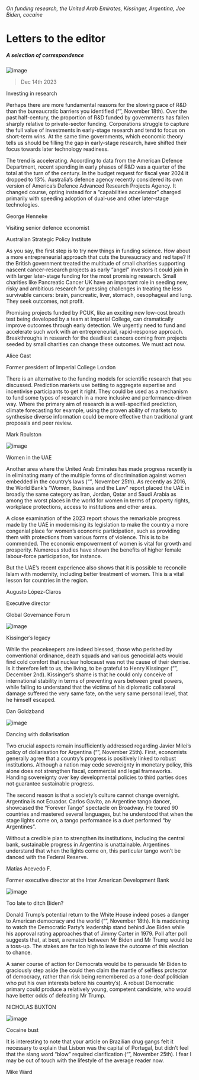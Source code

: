 ###### On funding research, the United Arab Emirates, Kissinger, Argentina, Joe Biden, cocaine
# Letters to the editor 
##### A selection of correspondence 
![image](images/20231118_STD001.jpg) 
> Dec 14th 2023 

Investing in research
Perhaps there are more fundamental reasons for the slowing pace of R&amp;D than the bureaucratic barriers you identified (“”, November 18th). Over the past half-century, the proportion of R&amp;D funded by governments has fallen sharply relative to private-sector funding. Corporations struggle to capture the full value of investments in early-stage research and tend to focus on short-term wins. At the same time governments, which economic theory tells us should be filling the gap in early-stage research, have shifted their focus towards later technology readiness.
The trend is accelerating. According to data from the American Defence Department, recent spending in early phases of R&amp;D was a quarter of the total at the turn of the century. In the budget request for fiscal year 2024 it dropped to 13%. Australia’s defence agency recently considered its own version of America’s Defence Advanced Research Projects Agency. It changed course, opting instead for a “capabilities accelerator” charged primarily with speeding adoption of dual-use and other later-stage technologies. 
George Henneke
Visiting senior defence economist 
Australian Strategic Policy Institute 

As you say, the first step is to try new things in funding science. How about a more entrepreneurial approach that cuts the bureaucracy and red tape? If the British government treated the multitude of small charities supporting nascent cancer-research projects as early “angel” investors it could join in with larger later-stage funding for the most promising research. Small charities like Pancreatic Cancer UK have an important role in seeding new, risky and ambitious research for pressing challenges in treating the less survivable cancers: brain, pancreatic, liver, stomach, oesophageal and lung. They seek outcomes, not profit.
Promising projects funded by PCUK, like an exciting new low-cost breath test being developed by a team at Imperial College, can dramatically improve outcomes through early detection. We urgently need to fund and accelerate such work with an entrepreneurial, rapid-response approach. Breakthroughs in research for the deadliest cancers coming from projects seeded by small charities can change these outcomes. We must act now. 
Alice Gast
Former president of Imperial College London
There is an alternative to the funding models for scientific research that you discussed. Prediction markets use betting to aggregate expertise and incentivise participants to get it right. They could be used as a mechanism to fund some types of research in a more inclusive and performance-driven way. Where the primary aim of research is a well-specified prediction, climate forecasting for example, using the proven ability of markets to synthesise diverse information could be more effective than traditional grant proposals and peer review.
Mark Roulston

![image](images/20231125_FBP001.jpg) 

Women in the UAE
Another area where the United Arab Emirates has made progress recently is in eliminating many of the multiple forms of discrimination against women embedded in the country’s laws (“”, November 25th). As recently as 2016, the World Bank’s “Women, Business and the Law” report placed the UAE in broadly the same category as Iran, Jordan, Qatar and Saudi Arabia as among the worst places in the world for women in terms of property rights, workplace protections, access to institutions and other areas. 
A close examination of the 2023 report shows the remarkable progress made by the UAE in modernising its legislation to make the country a more congenial place for women’s economic participation, such as providing them with protections from various forms of violence. This is to be commended. The economic empowerment of women is vital for growth and prosperity. Numerous studies have shown the benefits of higher female labour-force participation, for instance. 
But the UAE’s recent experience also shows that it is possible to reconcile Islam with modernity, including better treatment of women. This is a vital lesson for countries in the region.
Augusto López-Claros
Executive director
Global Governance Forum

![image](images/20231202_USP006.jpg) 

Kissinger’s legacy
While the peacekeepers are indeed blessed, those who perished by conventional ordinance, death squads and various genocidal acts would find cold comfort that nuclear holocaust was not the cause of their demise. Is it therefore left to us, the living, to be grateful to Henry Kissinger (“”, December 2nd). Kissinger’s shame is that he could only conceive of international stability in terms of preventing wars between great powers, while failing to understand that the victims of his diplomatic collateral damage suffered the very same fate, on the very same personal level, that he himself escaped.
Dan Goldzband

![image](images/20231125_LDP001.jpg) 

Dancing with dollarisation
Two crucial aspects remain insufficiently addressed regarding Javier Milei’s policy of dollarisation for Argentina (“”, November 25th). First, economists generally agree that a country’s progress is positively linked to robust institutions. Although a nation may cede sovereignty in monetary policy, this alone does not strengthen fiscal, commercial and legal frameworks. Handing sovereignty over key developmental policies to third parties does not guarantee sustainable progress.
The second reason is that a society’s culture cannot change overnight. Argentina is not Ecuador. Carlos Gavito, an Argentine tango dancer, showcased the “Forever Tango” spectacle on Broadway. He toured 90 countries and mastered several languages, but he understood that when the stage lights come on, a tango performance is a duet performed “by Argentines”. 
Without a credible plan to strengthen its institutions, including the central bank, sustainable progress in Argentina is unattainable. Argentines understand that when the lights come on, this particular tango won’t be danced with the Federal Reserve. 
Matías Acevedo F.
Former executive director at the Inter American Development Bank

![image](images/20231118_LDD001.jpg) 

Too late to ditch Biden?
Donald Trump’s potential return to the White House indeed poses a danger to American democracy and the world (“”, November 18th). It is maddening to watch the Democratic Party’s leadership stand behind Joe Biden while his approval rating approaches that of Jimmy Carter in 1979. Poll after poll suggests that, at best, a rematch between Mr Biden and Mr Trump would be a toss-up. The stakes are far too high to leave the outcome of this election to chance.
A saner course of action for Democrats would be to persuade Mr Biden to graciously step aside (he could then claim the mantle of selfless protector of democracy, rather than risk being remembered as a tone-deaf politician who put his own interests before his country’s). A robust Democratic primary could produce a relatively young, competent candidate, who would have better odds of defeating Mr Trump.
NICHOLAS BUXTON

![image](images/20231125_AMP002.jpg) 

Cocaine bust
It is interesting to note that your article on Brazilian drug gangs felt it necessary to explain that Lisbon was the capital of Portugal, but didn’t feel that the slang word “blow” required clarification (“”, November 25th). I fear I may be out of touch with the lifestyle of the average  reader now.
Mike Ward

